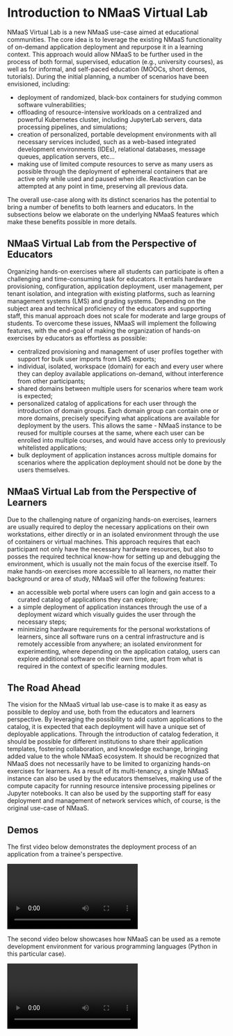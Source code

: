 # Introduction to NMaaS Virtual Lab

NMaaS Virtual Lab is a new NMaaS use-case aimed at educational communities. The core idea is to leverage the existing NMaaS functionality of on-demand application deployment and repurpose it in a learning context. This approach would allow NMaaS to be further used in the process of both formal, supervised, education (e.g., university courses), as well as for informal, and self-paced education (MOOCs, short demos, tutorials). During the initial planning, a number of scenarios have been envisioned, including:

- deployment of randomized, black-box containers for studying common software vulnerabilities;
- offloading of resource-intensive workloads on a centralized and powerful Kubernetes cluster, including JupyterLab servers, data processing pipelines, and simulations;
- creation of personalized, portable development environments with all necessary services included, such as a web-based integrated development environments (IDEs), relational databases, message queues, application servers, etc...
- making use of limited compute resources to serve as many users as possible through the deployment of ephemeral containers that are active only while used and paused when idle. Reactivation can be attempted at any point in time, preserving all previous data.

The overall use-case along with its distinct scenarios has the potential to bring a number of benefits to both learners and educators. In the subsections below we elaborate on the underlying NMaaS features which make these benefits possible in more details.

## NMaaS Virtual Lab from the Perspective of Educators

Organizing hands-on exercises where all students can participate is often a challenging and time-consuming task for educators. It entails hardware provisioning, configuration, application deployment, user management, per tenant isolation, and integration with existing platforms, such as learning management systems (LMS) and grading systems. Depending on the subject area and technical proficiency of the educators and supporting staff, this manual approach does not scale for moderate and large groups of students. To overcome these issues, NMaaS will implement the following features, with the end-goal of making the organization of hands-on exercises by educators as effortless as possible:

- centralized provisioning and management of user profiles together with support for bulk user imports from LMS exports;
- individual, isolated, workspace (domain) for each and every user where they can deploy available applications on-demand, without interference from other participants;
- shared domains between multiple users for scenarios where team work is expected;
- personalized catalog of applications for each user through the introduction of domain groups. Each domain group can contain one or more domains, precisely specifying what applications are available for deployment by the users. This allows the same - NMaaS instance to be reused for multiple courses at the same, where each user can be enrolled into multiple courses, and would have access only to previously whitelisted applications;
- bulk deployment of application instances across multiple domains for scenarios where the application deployment should not be done by the users themselves.

## NMaaS Virtual Lab from the Perspective of Learners

Due to the challenging nature of organizing hands-on exercises, learners are usually required to deploy the necessary applications on their own workstations, either directly or in an isolated environment through the use of containers or virtual machines. This approach requires that each participant not only have the necessary hardware resources, but also to posses the required technical know-how for setting up and debugging the environment, which is usually not the main focus of the exercise itself. To make hands-on exercises more accessible to all learners, no matter their background or area of study, NMaaS will offer the following features:

- an accessible web portal where users can login and gain access to a curated catalog of applications they can explore;
- a simple deployment of application instances through the use of a deployment wizard which visually guides the user through the necessary steps;
- minimizing hardware requirements for the personal workstations of learners, since all software runs on a central infrastructure and is remotely accessible from anywhere;
an isolated environment for experimenting, where depending on the application catalog, users can explore additional software on their own time, apart from what is required in the context of specific learning modules.

## The Road Ahead

The vision for the NMaaS virtual lab use-case is to make it as easy as possible to deploy and use, both from the educators and learners perspective. By leveraging the possibility to add custom applications to the catalog, it is expected that each deployment will have a unique set of deployable applications. Through the introduction of catalog federation, it should be possible for different institutions to share their application templates, fostering collaboration, and knowledge exchange, bringing added value to the whole NMaaS ecosystem. It should be recognized that NMaaS does not necessarily have to be limited to organizing hands-on exercises for learners. As a result of its multi-tenancy, a single NMaaS instance can also be used by the educators themselves, making use of the compute capacity for running resource intensive processing pipelines or Jupyter notebooks. It can also be used by the supporting staff for easy deployment and management of network services which, of course, is the original use-case of NMaaS.

## Demos

The first video below demonstrates the deployment process of an application from a trainee's perspective.

![type:video](https://static.nmaas.eu/techex23/03-app-deployment.mp4)

The second video below showcases how NMaaS can be used as a remote development environment for various programming languages (Python in this particular case).

![type:video](https://static.nmaas.eu/techex23/05-remote-dev-environment.mp4)